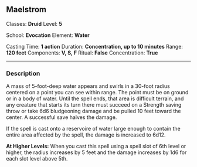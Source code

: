 ## Maelstrom

Classes: **Druid**
Level: **5**

School: **Evocation**
Element: **Water**

Casting Time: **1 action**
Duration: **Concentration, up to 10 minutes**
Range: **120 feet**
Components: **V, S, F**
Ritual: **False**
Concentration: **True**

------

### Description

A mass of 5-foot-deep water appears and swirls in a 30-foot radius centered on a point you can see within range. The point must be on ground or in a body of water. Until the spell ends, that area is difficult terrain, and any creature that starts its turn there must succeed on a Strength saving throw or take 6d6 bludgeoning damage and be pulled 10 feet toward the center. A successful save halves the damage.

If the spell is cast onto a reservoire of water large enough to contain the entire area affected by the spell, the damage is increased to 6d12.

**At Higher Levels:** When you cast this spell using a spell slot of 6th level or higher, the radius increases by 5 feet and the damage increases by 1d6 for each slot level above 5th.